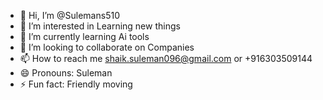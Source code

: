 - 👋 Hi, I’m @Sulemans510
- 👀 I’m interested in Learning new things
- 🌱 I’m currently learning Ai tools
- 💞️ I’m looking to collaborate on Companies 
- 📫 How to reach me shaik.suleman096@gmail.com or +916303509144
- 😄 Pronouns: Suleman
- ⚡ Fun fact: Friendly moving

<!---
Sulemans510/Sulemans510 is a ✨ special ✨ repository because its `README.md` (this file) appears on your GitHub profile.
You can click the Preview link to take a look at your changes.
--->
